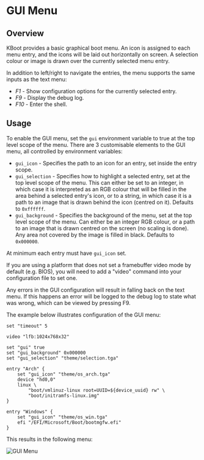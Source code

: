 GUI Menu
========

Overview
--------

KBoot provides a basic graphical boot menu. An icon is assigned to each menu
entry, and the icons will be laid out horizontally on screen. A selection colour
or image is drawn over the currently selected menu entry.

In addition to left/right to navigate the entries, the menu supports the same
inputs as the text menu:

* *F1* - Show configuration options for the currently selected entry.
* *F9* - Display the debug log.
* *F10* - Enter the shell.

Usage
-----

To enable the GUI menu, set the `gui` environment variable to true at the top
level scope of the menu. There are 3 customisable elements to the GUI menu, all
controlled by environment variables:

* `gui_icon` - Specifies the path to an icon for an entry, set inside the entry
  scope.
* `gui_selection` - Specifies how to highlight a selected entry, set at the top
  level scope of the menu. This can either be set to an integer, in which case
  it is interpreted as an RGB colour that will be filled in the area behind a
  selected entry's icon, or to a string, in which case it is a path to an image
  that is drawn behind the icon (centred on it). Defaults to `0xffffff`.
* `gui_background` - Specifies the background of the menu, set at the top level
  scope of the menu. Can either be an integer RGB colour, or a path to an image
  that is drawn centred on the screen (no scaling is done). Any area not covered
  by the image is filled in black. Defaults to `0x000000`.

At minimum each entry must have `gui_icon` set.

If you are using a platform that does not set a framebuffer video mode by
default (e.g. BIOS), you will need to add a "video" command into your
configuration file to set one.

Any errors in the GUI configuration will result in falling back on the text
menu. If this happens an error will be logged to the debug log to state what
was wrong, which can be viewed by pressing F9.

The example below illustrates configuration of the GUI menu:

    set "timeout" 5

    video "lfb:1024x768x32"

    set "gui" true
    set "gui_background" 0x000000
    set "gui_selection" "theme/selection.tga"

    entry "Arch" {
        set "gui_icon" "theme/os_arch.tga"
        device "hd0,0"
        linux \
            "boot/vmlinuz-linux root=UUID=${device_uuid} rw" \
            "boot/initramfs-linux.img"
    }

    entry "Windows" {
        set "gui_icon" "theme/os_win.tga"
        efi "/EFI/Microsoft/Boot/bootmgfw.efi"
    }

This results in the following menu:

![GUI Menu](https://raw.githubusercontent.com/aejsmith/kboot/master/documentation/images/gui.png)
